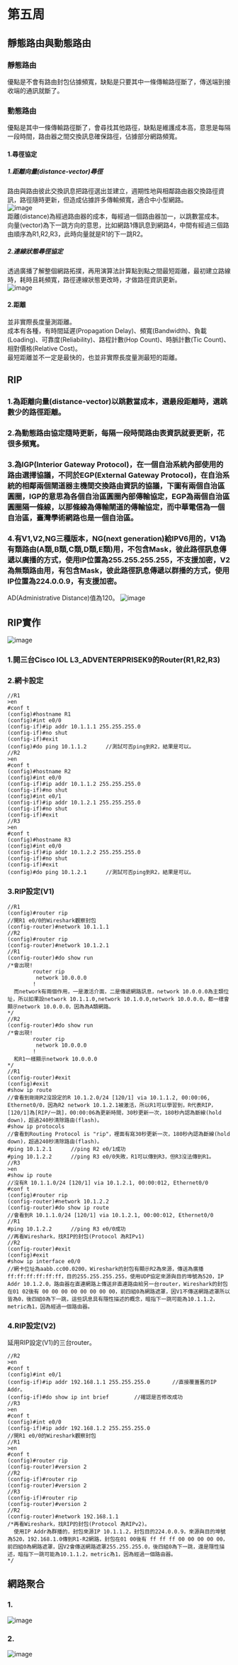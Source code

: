 # 第五周
##  靜態路由與動態路由
### 靜態路由
優點是不會有路由封包佔據頻寬，缺點是只要其中一條傳輸路徑斷了，傳送端到接收端的通訊就斷了。    
### 動態路由
優點是其中一條傳輸路徑斷了，會尋找其他路徑，缺點是維護成本高，意思是每隔一段時間，路由器之間交換訊息確保路徑，佔據部分網路頻寬。    
#### 1.尋徑協定      
##### 1.距離向量(distance-vector)尋徑      
路由與路由彼此交換訊息把路徑選出並建立，週期性地與相鄰路由器交換路徑資訊，路徑隨時更新，但造成佔據許多傳輸頻寬，適合中小型網路。     
![image](https://github.com/LarrySu508/cisco-note/blob/master/week5/IMG20191008142149.jpg)    
距離(distance)為經過路由器的成本，每經過一個路由器加一，以跳數當成本。      
向量(vector)為下一跳方向的意思，比如網路1傳訊息到網路4，中間有經過三個路由順序為R1,R2,R3，此時向量就是R1的下一跳R2。    
##### 2.連線狀態尋徑協定     
透過廣播了解整個網路拓撲，再用演算法計算點到點之間最短距離，最初建立路線時，耗時且耗頻寬，路徑連線狀態更改時，才做路徑資訊更新。     
![image](https://github.com/LarrySu508/cisco-note/blob/master/week5/IMG_20191008_141540.jpg)     
#### 2.距離
並非實際長度量測距離。       
成本有各種，有時間延遲(Propagation Delay)、頻寬(Bandwidth)、負載(Loading)、可靠度(Reliability)、路程計數(Hop Count)、時脈計數(Tic Count)、相對價格(Relative Cost)。      
最短距離並不一定是最快的，也並非實際長度量測最短的距離。         
## RIP
### 1.為距離向量(distance-vector)以跳數當成本，選最段距離時，選跳數少的路徑距離。   
### 2.為動態路由協定隨時更新，每隔一段時間路由表資訊就要更新，花很多頻寬。
### 3.為IGP(Interior Gateway Protocol)，在一個自治系統內部使用的路由選擇協議，不同於EGP(External Gateway Protocol)，在自治系統的相鄰兩個閘道器主機間交換路由資訊的協議，下圖有兩個自治區圓圈，IGP的意思為各個自治區圓圈內部傳輸協定，EGP為兩個自治區圓圈隔一條線，以那條線為傳輸閘道的傳輸協定，而中華電信為一個自治區，臺灣學術網路也是一個自治區。
### 4.有V1,V2,NG三種版本，NG(next generation)給IPV6用的，V1為有類路由(A類,B類,C類,D類,E類)用，不包含Mask，彼此路徑訊息傳遞以廣播的方式，使用IP位置為255.255.255.255，不支援加密，V2為無類路由用，有包含Mask，彼此路徑訊息傳遞以群播的方式，使用IP位置為224.0.0.9，有支援加密。
AD(Administrative Distance)值為120。
![image](https://github.com/LarrySu508/cisco-note/blob/master/week5/IMG20191008161656.jpg)     
## RIP實作
![image](https://github.com/LarrySu508/cisco-note/blob/master/week5/IMG1.png)    
### 1.開三台Cisco IOL L3_ADVENTERPRISEK9的Router(R1,R2,R3)    
### 2.網卡設定
```
//R1
>en
#conf t
(config)#hostname R1
(config)#int e0/0
(config-if)#ip addr 10.1.1.1 255.255.255.0
(config-if)#no shut
(config-if)#exit
(config)#do ping 10.1.1.2      //測試可否ping到R2，結果是可以。
//R2
>en
#conf t
(config)#hostname R2
(config)#int e0/0
(config-if)#ip addr 10.1.1.2 255.255.255.0
(config-if)#no shut
(config)#int e0/1
(config-if)#ip addr 10.1.2.1 255.255.255.0
(config-if)#no shut
(config-if)#exit
//R3
>en
#conf t
(config)#hostname R3
(config)#int e0/0
(config-if)#ip addr 10.1.2.2 255.255.255.0
(config-if)#no shut
(config-if)#exit
(config)#do ping 10.1.2.1      //測試可否ping到R2，結果是可以。
```
### 3.RIP設定(V1)
```
//R1
(config)#router rip
//開R1 e0/0的Wireshark觀察封包
(config-router)#network 10.1.1.1
//R2
(config)#router rip
(config-router)#network 10.1.2.1
//R1
(config-router)#do show run
/*會出現!
        router rip
         network 10.0.0.0
        !
  而network有兩個作用，一是激活介面，二是傳遞網路訊息，network 10.0.0.0為主類位址，所以如果設network 10.1.1.0,network 10.1.0.0,network 10.0.0.0，都一樣會顯示network 10.0.0.0，因為為A類網路。
*/
//R2
(config-router)#do show run
/*會出現!
        router rip
         network 10.0.0.0
        !
  和R1一樣顯示network 10.0.0.0
*/
//R1
(config-router)#exit
(config)#exit
#show ip route
//會看到剛剛R2沒設定的R 10.1.2.0/24 [120/1] via 10.1.1.2, 00:00:06, Ethernet0/0，因為R2 network 10.1.2.1被激活，所以R1可以學習到，R代表RIP，[120/1]為[RIP/一跳]，00:00:06為更新時間，30秒更新一次，180秒內認為斷線(hold down)，超過240秒清除路由(flash)。
#show ip protocols
//會看到Routing Protocol is "rip"，裡面有寫30秒更新一次，180秒內認為斷線(hold down)，超過240秒清除路由(flash)。
#ping 10.1.2.1      //ping R2 e0/1成功
#ping 10.1.2.2      //ping R3 e0/0失敗，R1可以傳到R3，但R3沒法傳到R1。
//R3
>en
#show ip route
//沒有R 10.1.1.0/24 [120/1] via 10.1.2.1, 00:00:012, Ethernet0/0
#conf t
(config)#router rip
(config-router)#network 10.1.2.2
(config-router)#do show ip route
//會看到R 10.1.1.0/24 [120/1] via 10.1.2.1, 00:00:012, Ethernet0/0
//R1
#ping 10.1.2.2      //ping R3 e0/0成功
//再看Wireshark，找RIP的封包(Protocol 為RIPv1)
//R2
(config-router)#exit
(config)#exit
#show ip interface e0/0
//網卡位址為aabb.cc00.0200，Wireshark的封包有顯示R2為來源，傳送為廣播ff:ff:ff:ff:ff:ff，目的255.255.255.255，使用UDP協定來源與目的埠號為520，IP Addr 10.1.2.0，路由器在直連網路上傳送非直連路由給另一台router，Wireshark的封包在01 02後有 00 00 00 00 00 00 00 00，前四組0為網路遮罩，因V1不傳送網路遮罩所以皆為0，後四組0為下一跳，這些訊息具有隱性描述的概念，暗指下一跳可能為10.1.1.2，metric為1，因為經過一個路由器。
```
### 4.RIP設定(V2)
延用RIP設定(V1)的三台router。
```
//R2
>en
#conf t
(config)#int e0/1
(config-if)#ip addr 192.168.1.1 255.255.255.0       //直接覆蓋舊的IP Addr。
(config-if)#do show ip int brief        //確認是否修改成功
//R3
>en
#conf t
(config)#int e0/0
(config-if)#ip addr 192.168.1.2 255.255.255.0   
//開R1 e0/0的Wireshark觀察封包
//R1
>en
#conf t
(config)#router rip
(config-router)#version 2
//R2
(config-if)#router rip
(config-router)#version 2
//R3
(config-if)#router rip
(config-router)#version 2
//R2
(config-router)#network 192.168.1.1
/*再看Wireshark，找RIP的封包(Protocol 為RIPv2)。
  使用IP Addr為群播的，封包來源IP 10.1.1.2，封包目的224.0.0.9，來源與目的埠號為520，192.168.1.0傳到R1-R2網路，封包在01 00後有 ff ff ff 00 00 00 00 00，前四組0為網路遮罩，因V2會傳送網路遮罩255.255.255.0，後四組0為下一跳，還是隱性描述，暗指下一跳可能為10.1.1.2，metric為1，因為經過一個路由器。
*/
```
## 網路聚合
### 1.
![image](https://github.com/LarrySu508/cisco-note/blob/master/week5/IMG_20191008_152221.jpg)
### 2.
![image](https://github.com/LarrySu508/cisco-note/blob/master/week5/IMG20191008161657.jpg)